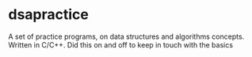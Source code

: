# dsapractice
A set of practice programs, on data structures and algorithms concepts. Written in C/C++. Did this on and off to keep in touch with the basics
